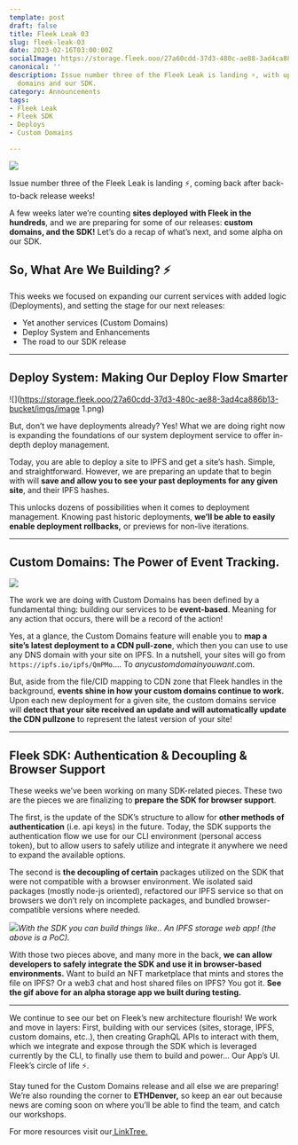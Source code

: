 ```yaml
---
template: post
draft: false
title: Fleek Leak 03
slug: fleek-leak-03
date: 2023-02-16T03:00:00Z
socialImage: https://storage.fleek.ooo/27a60cdd-37d3-480c-ae88-3ad4ca886b13-bucket/imgs/fl16fb.png
canonical: ''
description: Issue number three of the Fleek Leak is landing ⚡, with updates on custom
  domains and our SDK.
category: Announcements
tags:
- Fleek Leak
- Fleek SDK
- Deploys
- Custom Domains

---
```

![](https://storage.fleek.ooo/27a60cdd-37d3-480c-ae88-3ad4ca886b13-bucket/imgs/fl16fb.png)

Issue number three of the Fleek Leak is landing ⚡, coming back after back-to-back release weeks!

A few weeks later we’re counting **sites deployed with Fleek in the hundreds**, and we are preparing for some of our releases: **custom domains, and the SDK!** Let’s do a recap of what’s next, and some alpha on our SDK.

## So, What Are We Building? ⚡️

This weeks we focused on expanding our current services with added logic (Deployments), and setting the stage for our next releases:

* Yet another services (Custom Domains)
* Deploy System and Enhancements
* The road to our SDK release

***

## Deploy System: Making Our Deploy Flow Smarter

![](https://storage.fleek.ooo/27a60cdd-37d3-480c-ae88-3ad4ca886b13-bucket/imgs/image 1.png)

But, don’t we have deployments already? Yes! What we are doing right now is expanding the foundations of our system deployment service to offer in-depth deploy management.

Today, you are able to deploy a site to IPFS and get a site’s hash. Simple, and straightforward. However, we are preparing an update that to begin with will **save and allow you to see your past deployments for any given site**, and their IPFS hashes.

This unlocks dozens of possibilities when it comes to deployment management. Knowing past historic deployments, **we’ll be able to easily enable deployment rollbacks,** or previews for non-live iterations.

***

## Custom Domains: The Power of Event Tracking.

![](https://media.giphy.com/media/v1.Y2lkPTc5MGI3NjExMzBjZWY5ZGJkOTQwZDFjMDJkODk3M2VjODI2MzI3MjM5NGI3YTc3MCZjdD1n/KvD3fWqBEiZwyLjKu8/giphy.gif)

The work we are doing with Custom Domains has been defined by a fundamental thing: building our services to be **event-based**. Meaning for any action that occurs, there will be a record of the action!

Yes, at a glance, the Custom Domains feature will enable you to **map a site’s latest deployment to a CDN pull-zone**, which then you can use to use any DNS domain with your site on IPFS. In a nutshell, your sites will go from `https://ipfs.io/ipfs/QmPMo`…. To _anycustomdomainyouwant_.com.

But, aside from the file/CID mapping to CDN zone that Fleek handles in the background, **events shine in how your custom domains continue to work.** Upon each new deployment for a given site, the custom domains service will **detect that your site received an update and will automatically update the CDN pullzone** to represent the latest version of your site!

***

## Fleek SDK: Authentication & Decoupling & Browser Support

These weeks we’ve been working on many SDK-related pieces. These two are the pieces we are finalizing to **prepare the SDK for browser support**.

The first, is the update of the SDK’s structure to allow for **other methods of authentication** (i.e. api keys) in the future. Today, the SDK supports the authentication flow we use for our CLI environment (personal access token), but to allow users to safely utilize and integrate it anywhere we need to expand the available options.

The second is **the decoupling of certain** packages utilized on the SDK that were not compatible with a browser environment. We isolated said packages (mostly node-js oriented), refactored our IPFS service so that on browsers we don’t rely on incomplete packages, and bundled browser-compatible versions where needed.

![](https://storage.fleek.ooo/27a60cdd-37d3-480c-ae88-3ad4ca886b13-bucket/imgs/gif-sdk-test.gif)_With the SDK you can build things like.. An IPFS storage web app! (the above is a PoC)._

With those two pieces above, and many more in the back, **we can allow developers to safely integrate the SDK and use it in browser-based environments.** Want to build an NFT marketplace that mints and stores the file on IPFS? Or a web3 chat and host shared files on IPFS? You got it. **See the gif above for an alpha storage app we built during testing.**

***

We continue to see our bet on Fleek’s new architecture flourish! We work and move in layers: First, building with our services (sites, storage, IPFS, custom domains, etc..), then creating GraphQL APIs to interact with them, which we integrate and expose through the SDK which is leveraged currently by the CLI, to finally use them to build and power… Our App’s UI. Fleek’s circle of life ⚡.

Stay tuned for the Custom Domains release and all else we are preparing! We’re also rounding the corner to **ETHDenver,** so keep an ear out because news are coming soon on where you’ll be able to find the team, and catch our workshops.

For more resources visit our[ LinkTree.](https://linktr.ee/fleek)